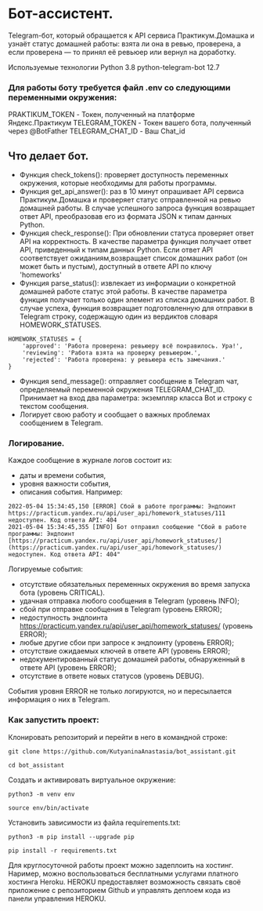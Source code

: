 # Бот-ассистент.
Telegram-бот, который обращается к API сервиса Практикум.Домашка и узнаёт статус домашней работы: взята ли она в ревью, проверена, а если проверена — то принял её ревьюер или вернул на доработку.

Используемые технологии
Python 3.8
python-telegram-bot 12.7

### Для работы боту требуется файл .env со следующими переменными окружения:
PRAKTIKUM_TOKEN - Токен, полученный на платформе Яндекс.Практикум
TELEGRAM_TOKEN - Токен вашего бота, полученный через @BotFather
TELEGRAM_CHAT_ID - Ваш Chat_id

## Что делает бот.

- Функция check_tokens(): проверяет доступность переменных окружения, которые необходимы для работы программы.
- Функция get_api_answer(): раз в 10 минут опрашивает API сервиса Практикум.Домашка и проверяет статус отправленной на ревью домашней работы.  В случае успешного запроса функция возвращает ответ API, преобразовав его из формата JSON к типам данных Python.
- Функция check_response(): При обновлении статуса проверяет ответ API на корректность. В качестве параметра функция получает ответ API, приведенный к типам данных Python. Если ответ API соответствует ожиданиям,возвращает список домашних работ (он может быть и пустым), доступный в ответе API по ключу 'homeworks'
- Функция parse_status(): извлекает из информации о конкретной домашней работе статус этой работы. В качестве параметра функция получает только один элемент из списка домашних работ. В случае успеха, функция возвращает подготовленную для отправки в Telegram строку, содержащую один из вердиктов словаря HOMEWORK_STATUSES.
```
HOMEWORK_STATUSES = {
    'approved': 'Работа проверена: ревьюеру всё понравилось. Ура!',
    'reviewing': 'Работа взята на проверку ревьюером.',
    'rejected': 'Работа проверена: у ревьюера есть замечания.'
}
```
- Функция send_message(): отправляет сообщение в Telegram чат, определяемый переменной окружения TELEGRAM_CHAT_ID. Принимает на вход два параметра: экземпляр класса Bot и строку с текстом сообщения.
- Логирует свою работу и сообщает о важных проблемах сообщением в Telegram.

### Логирование.

Каждое сообщение в журнале логов состоит из: 
- даты и времени события,
- уровня важности события,
- описания события. Например:
```
2022-05-04 15:34:45,150 [ERROR] Сбой в работе программы: Эндпоинт https://practicum.yandex.ru/api/user_api/homework_statuses/111 недоступен. Код ответа API: 404
2021-05-04 15:34:45,355 [INFO] Бот отправил сообщение "Сбой в работе программы: Эндпоинт [https://practicum.yandex.ru/api/user_api/homework_statuses/](https://practicum.yandex.ru/api/user_api/homework_statuses/) недоступен. Код ответа API: 404"
```
Логируемые события:
* отсутствие обязательных переменных окружения во время запуска бота (уровень CRITICAL).
* удачная отправка любого сообщения в Telegram (уровень INFO);
* сбой при отправке сообщения в Telegram (уровень ERROR);
* недоступность эндпоинта https://practicum.yandex.ru/api/user_api/homework_statuses/ (уровень ERROR);
* любые другие сбои при запросе к эндпоинту (уровень ERROR);
* отсутствие ожидаемых ключей в ответе API (уровень ERROR);
* недокументированный статус домашней работы, обнаруженный в ответе API (уровень ERROR);
* отсутствие в ответе новых статусов (уровень DEBUG).

События уровня ERROR не только логируются, но и пересылается информация о них в Telegram.

### Как запустить проект:

Клонировать репозиторий и перейти в него в командной строке:

```
git clone https://github.com/KutyaninaAnastasia/bot_assistant.git
```

```
cd bot_assistant
```

Cоздать и активировать виртуальное окружение:

```
python3 -m venv env
```

```
source env/bin/activate
```

Установить зависимости из файла requirements.txt:

```
python3 -m pip install --upgrade pip
```

```
pip install -r requirements.txt
```

Для круглосуточной работы проект можно задеплоить на хостинг. Наример, можно воспользоваться бесплатными услугами платного хостинга Heroku. HEROKU предоставляет возможность связать своё приложение с репозиторием Github и управлять деплоем кода из панели управления HEROKU.
